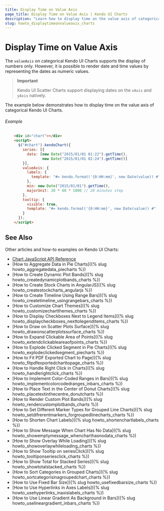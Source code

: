 ```yaml
---
title: Display Time on Value Axis
page_title: Display Time on Value Axis | Kendo UI Charts
description: "Learn how to display time on the value axis of categorical Kendo UI Charts."
slug: howto_displaytimeonvalueaxis_charts
---
```


# Display Time on Value Axis

The `valueAxis` on categorical Kendo UI Charts supports the display of numbers only. However, it is possible to render date and time values by representing the dates as numeric values.

> **Important**
>
> Kendo UI Scatter Charts support displaying dates on the `xAxis` and `yAxis` natively.

The example below demonstrates how to display time on the value axis of categorical Kendo UI Charts.

###### Example

```html
    <div id="chart"></div>
    <script>
      $("#chart").kendoChart({
        series: [{
          data: [new Date("2015/01/01 01:22").getTime(),
                 new Date("2015/01/01 02:24").getTime()]
        }],
        valueAxis: {
          labels: {
            template: "#= kendo.format('{0:HH:mm}', new Date(value)) #"
          },
          min: new Date("2015/01/01").getTime(),
          majorUnit: 20 * 60 * 1000 // 20 minutes step
        },
        tooltip: {
          visible: true,
          template: "#= kendo.format('{0:HH:mm}', new Date(value)) #"
        }
      });
    </script>
```

## See Also

Other articles and how-to examples on Kendo UI Charts:

* [Chart JavaScript API Reference](/api/javascript/dataviz/ui/chart)
* [How to Aggregate Data in Pie Charts]({% slug howto_aggregatedata_piecharts %})
* [How to Create Dynamic Plot Bands]({% slug howto_createdynamicplotbands_charts %})
* [How to Create Stock Charts in AngularJS]({% slug howto_createstockcharts_angularjs %})
* [How to Create Timeline Using Range Bars]({% slug howto_createtimeline_usingrangebars_charts %})
* [How to Customize Chart Themes]({% slug howto_customizechartthemes_charts %})
* [How to Display Checkboxes Next to Legend Items]({% slug howto_displaycheckboxes_nexttolegenditems_charts %})
* [How to Draw on Scatter Plots Surface]({% slug howto_drawonscatterplotssurface_charts %})
* [How to Expand Clickable Area of Points]({% slug howto_extendclickableareaofpoints_charts %})
* [How to Explode Clicked Segment in Pie Charts]({% slug howto_explodeclickedsegment_piecharts %})
* [How to Fit PDF Exported Chart to Page]({% slug howto_fitpdfexportedcharttopage_charts %})
* [How to Handle Right Click in Charts]({% slug howto_handlerightclick_charts %})
* [How to Implement Color-Coded Ranges in Bars]({% slug howto_implementcolorcodedranges_inbars_charts %})
* [How to Place Text in the Center of Donut Charts]({% slug howto_placetextinthecentre_donutcharts %})
* [How to Render Custom Plot Bands]({% slug howto_rendercustomplotbands_charts %})
* [How to Set Different Marker Types for Grouped Line Charts]({% slug howto_setdifrerentmarkers_forgroupedlinecharts_charts %})
* [How to Shorten Chart Labels]({% slug howto_shortenchartlabels_charts %})
* [How to Show Message When Chart Has No Data]({% slug howto_showemptymessage_whencharthasnodata_charts %})
* [How to Show Overlay While Loading]({% slug howto_showoverlaywhileloading_charts %})
* [How to Show Tooltip on seriesClick]({% slug howto_tooltiponseriesclick_charts %})
* [How to Show Total for Stacked Series]({% slug howto_showtotalstacked_charts %})
* [How to Sort Categories in Grouped Charts]({% slug howto_sortcategorisinagroupedchart_charts %})
* [How to Use Fixed Bar Size]({% slug howto_usefixedbarsize_charts %})
* [How to Use Hyperlinks in Axes Labels]({% slug howto_usehyperlinks_inaxislabels_charts %})
* [How to Use Linear Gradient As Background in Bars]({% slug howto_uselineargradient_inbars_charts %})
